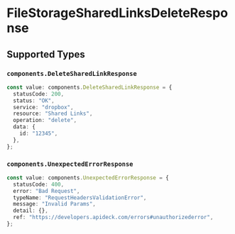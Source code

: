 # FileStorageSharedLinksDeleteResponse


## Supported Types

### `components.DeleteSharedLinkResponse`

```typescript
const value: components.DeleteSharedLinkResponse = {
  statusCode: 200,
  status: "OK",
  service: "dropbox",
  resource: "Shared Links",
  operation: "delete",
  data: {
    id: "12345",
  },
};
```

### `components.UnexpectedErrorResponse`

```typescript
const value: components.UnexpectedErrorResponse = {
  statusCode: 400,
  error: "Bad Request",
  typeName: "RequestHeadersValidationError",
  message: "Invalid Params",
  detail: {},
  ref: "https://developers.apideck.com/errors#unauthorizederror",
};
```

